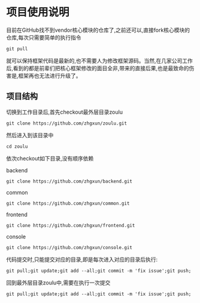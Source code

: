 项目使用说明
===============================

目前在GitHub找不到vendor核心模块的仓库了,之前还可以,直接fork核心模块的仓库,每次只需要简单的执行指令
```
git pull
```
就可以保持框架代码是最新的,也不需要人为修改框架源码。当然,在几家公司工作后,看到的都是前辈们把核心框架修改的面目全非,带来的直接后果,也是最致命的伤害是,框架再也无法进行升级了。

项目结构
-------------------
切换到工作目录后,首先checkout最外层目录zoulu
```
git clone https://github.com/zhgxun/zoulu.git
```
然后进入到该目录中
```
cd zoulu
```
依次checkout如下目录,没有顺序依赖

backend
```
git clone https://github.com/zhgxun/backend.git
```

common
```
git clone https://github.com/zhgxun/common.git
```

frontend
```
git clone https://github.com/zhgxun/frontend.git
```

console
```
git clone https://github.com/zhgxun/console.git
```

代码提交时,只能提交对应的目录,即是每次进入对应的目录后执行:
```
git pull;git update;git add --all;git commit -m 'fix issue';git push;
```

回到最外层目录zoulu中,需要在执行一次提交
```
git pull;git update;git add --all;git commit -m 'fix issue';git push;
```
